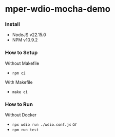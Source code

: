 # mper-wdio-mocha-demo

### Install
- NodeJS v22.15.0
- NPM v10.9.2

### How to Setup
Without Makefile
- `npm ci`

With Makefile
- `make ci`

### How to Run
Without Docker
- `npx wdio run ./wdio.conf.js` or
- `npm run test`
